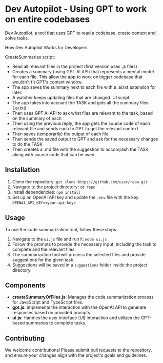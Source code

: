 # Dev Autopilot - Using GPT to work on entire codebases

Dev Autopilot, a tool that uses GPT to read a codebase, create context and solve tasks.

How Dev Autopilot Works for Developers:

CreateSummaries script:
- Read all relevant files in the project (first version uses .js files)
- Creates a summary (using GPT AI API) that represents a mental model for each file. This allow the app to work on bigger codebase that wouldn't fit GPT's context window.
- The app saves the summary next to each file with a .ai.txt extension for later.
- A watcher keeps updating files that are changed.
UI script:
- The app takes into account the TASK and gets all the summary files (.ai.txt)
- Then uses GPT AI API to ask what files are relevant to the task, based on the summary of each
- Then using the previous reply, the app gets the source code of each relevant file and sends each to GPT to get the relevant context
- Then saves (temporarily) the output of each file
- Then sends the saved output to GPT and ask for the necessary changes to do the TASK
- Then creates a .md file with the suggestion to accomplish the TASK, along with source code that can be used.

## Installation

1. Clone the repository: `git clone https://github.com/user/repo.git`
2. Navigate to the project directory: `cd repo`
3. Install dependencies: `npm install`
4. Set up an OpenAI API key and update the `.env` file with the key: `OPENAI_API_KEY=<your-api-key>`

## Usage

To use the code summarization tool, follow these steps:

1. Navigate to the `ui.js` file and run it: `node ui.js`
2. Follow the prompts to provide the necessary input, including the task to complete and the relevant files.
3. The summarization tool will process the selected files and provide suggestions for the given task.
4. Suggestions will be saved in a `suggestions` folder inside the project directory.

## Components

- **createSummaryOfFiles.js**: Manages the code summarization process for JavaScript and TypeScript files.
- **gpt.js**: Implements the interaction with the OpenAI API to generate responses based on provided prompts.
- **ui.js**: Handles the user interface (UI) interaction and utilizes the GPT-based summaries to complete tasks.


## Contributing

We welcome contributions! Please submit pull requests to the repository, and ensure your changes align with the project's goals and guidelines.
